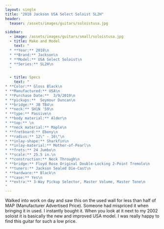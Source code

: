 ```yaml
---
layout: single
title: "2018 Jackson USA Select Soloist SL2H"
header:
  teaser: /assets/images/guitars/soloistusa.jpg

sidebar:
  - image: /assets/images/guitars/small/soloistusa.jpg
  - title: Make and Model
    text: "
  * **Year:** 2018\n
  * **Brand:** Jackson\n
  * **Model:** USA Select Soloist\n
  * **Series:** SL2H\n
  "

  - title: Specs
    text: "
* **Color:** Gloss Black\n
* **Manufactured:** USA\n
* **Purchase Date:**  3/9/2019\n
* **pickups:**  Seymour Duncan\n
* **bridge:** JB TB4\n
* **neck:** SH1N '59\n
* **type:** Passive\n
* **body material:** Alder\n
* **top:** \n
* **neck material:** Maple\n
* **fretboard:** Ebony\n
* **radius:** 12\" - 16\"\n
* **inlay-shape:** Sharkfin\n
* **inlay-material:** Mother-of-Pearl\n
* **frets:** 24 Jumbo\n
* **scale:** 25.5 in.\n
* **construction:** Neck Through\n
* **bridge:** Floyd Rose Original Double-Locking 2-Point Tremolo\n
* **tuners:** Jackson Sealed Die-Cast\n
* **hardware:** Black\n
* **case:** Yes\n
* **extra:** 3-Way Pickup Selector, Master Volume, Master Tone\n
"
---
```


Walked into work on day and saw this on the used wall for less than half of MAP (Manufacturer Advertised Price). Someone had mispriced it when bringing it in used. I instantly bought it. When you look at it next to my 2002 soloist it is basically the new and improved USA model. I was really happy to find this guitar for such a low price. 